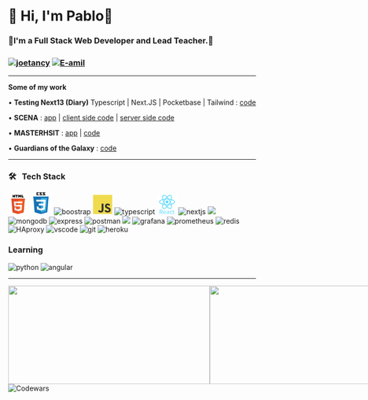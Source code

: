 <h1>🌻 Hi, I'm Pablo🌻 </h1>
<h3>🎈I'm a Full Stack Web Developer and Lead Teacher.🎈</h3>



<h3><a href="https://www.linkedin.com/in/pabloquintana19/" target="blank"><img align="center" src="https://noticon-static.tammolo.com/dgggcrkxq/image/upload/v1577931228/noticon/m7laxwx6s1m5thit9ldj.png" alt="joetancy" height="40" width="40" /></a>
<a href="mailto:pablo.quintana.dev@gmail.com" target="blank"><img align="center" src="https://noticon-static.tammolo.com/dgggcrkxq/image/upload/v1567061475/noticon/tnz5tvci1qdslmibbp14.png" alt="E-amil" height="40" width="40" /></a></h3>

<hr>

**Some of my work**

• **Testing Next13 (Diary)** Typescript | Next.JS | Pocketbase | Tailwind : [code](https://github.com/pabloquintanagamma/testingNext13)

• **SCENA** : [app](https://scena.netlify.app/) | [client side code](https://github.com/clarapardo-ironhack/scena_client2) | [server side code](https://github.com/pabloquintanadev/SCENA_server)

• **MASTERHSIT** : [app](https://mastershit.herokuapp.com/) | [code](https://github.com/pabloquintanadev/Expectations-VS-Reality)  

• **Guardians of the Galaxy** :  [code](https://github.com/pabloquintanadev/GuardiansOfGalaxy_IronGame)


<hr>

### 🛠 &nbsp; Tech Stack

<img src="https://raw.githubusercontent.com/devicons/devicon/master/icons/html5/html5-original-wordmark.svg" alt="html5" width="40"> <img src="https://raw.githubusercontent.com/devicons/devicon/master/icons/css3/css3-original-wordmark.svg" alt="css3" width="45" height="45"/>  <img src="https://www.vectorlogo.zone/logos/getbootstrap/getbootstrap-icon.svg" alt="boostrap" width="40"> <img src="https://raw.githubusercontent.com/devicons/devicon/master/icons/javascript/javascript-original.svg" width="40"> <img src="https://noticon-static.tammolo.com/dgggcrkxq/image/upload/v1566913457/noticon/eh4d0dnic4n1neth3fui.png" alt="typescript" width="40">
<img src="https://raw.githubusercontent.com/devicons/devicon/master/icons/react/react-original-wordmark.svg" width=40> <img src="https://cdn.auth0.com/blog/logos/nextjs-logo.png" alt="nextjs" width="40"> 
<img src="https://noticon-static.tammolo.com/dgggcrkxq/image/upload/v1566557264/noticon/eyhvbmh82nhdoydl4j2a.png" width="40"> 
<img src="https://www.vectorlogo.zone/logos/mongodb/mongodb-icon.svg" alt="mongodb" width="40">
<img src="https://www.samuelathanas.com/images/skills/backend/express.png" alt="express" width="40">
<img src="https://www.vectorlogo.zone/logos/getpostman/getpostman-icon.svg" alt="postman" width="40">  <img src="https://noticon-static.tammolo.com/dgggcrkxq/image/upload/v1566913255/noticon/xbroxmdmksvebf3v6v8v.gif" width="40"> 
<img src="https://noticon-static.tammolo.com/dgggcrkxq/image/upload/v1616658979/noticon/lcugxam6owivokgw1psc.png" alt="grafana" width="40"> 
<img src="https://noticon-static.tammolo.com/dgggcrkxq/image/upload/v1629972087/noticon/uhlx0ddln1ygz7kxhkjw.png" alt="prometheus" width="40"> 
<img src="https://noticon-static.tammolo.com/dgggcrkxq/image/upload/v1566913679/noticon/xlnsjihvjxllech0hawu.png" alt="redis" width="40">
<img src="https://noticon-static.tammolo.com/dgggcrkxq/image/upload/v1628559318/noticon/eneparpdl1ynsyaljpgb.png" alt="HAproxy" width="40"> 
<img src="https://www.vectorlogo.zone/logos/visualstudio_code/visualstudio_code-icon.svg" alt="vscode" width="40">
<img src="https://www.vectorlogo.zone/logos/git-scm/git-scm-icon.svg" alt="git" width="40"> 
<img src="https://www.vectorlogo.zone/logos/heroku/heroku-icon.svg" alt="heroku" width="40"> 


### Learning

<img src="https://noticon-static.tammolo.com/dgggcrkxq/image/upload/v1566791609/noticon/nen1y11gazeqhejw7nm1.png" alt="python" width="40"> <img src="https://noticon-static.tammolo.com/dgggcrkxq/image/upload/v1566557294/noticon/uadhcwuyrgxksewdvuyf.png" alt="angular" width="40">






<hr>

<div style="display: flex; flex-direction: row;">
 <img class="img" style="height:200px; width:410px" src="https://github-readme-stats.vercel.app/api?username=pabloquintanadev&show_icons=true&theme=radical" />
 <img class="img" style="height:200px; width:410px" src="https://github-readme-stats.vercel.app/api/top-langs/?username=pabloquintanadev&theme=radical&layout=compact" />
</div>

<img src="https://www.codewars.com/users/wablopilson/badges/large" alt="Codewars"/>

